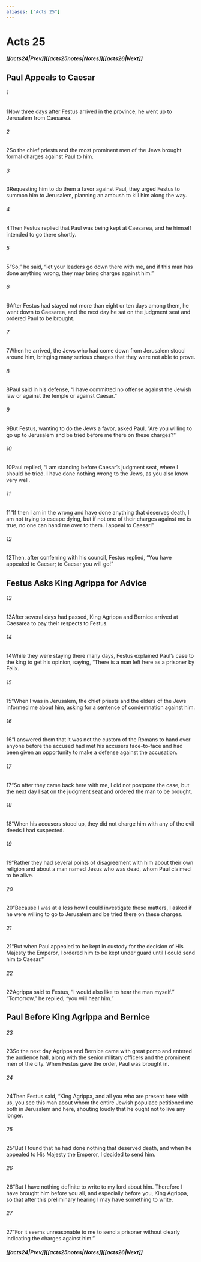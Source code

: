```yaml
---
aliases: ["Acts 25"]
---
```

# Acts 25
##### <span class=arrow-left></span>[[acts24|Prev]]<span class=navigation-separator></span>[[acts25notes|Notes]]<span class=navigation-separator></span>[[acts26|Next]]<span class=arrow-right></span>
## Paul Appeals to Caesar
###### 1
<span class=verse-first>1</span>Now three days after Festus arrived in the province, he went up to Jerusalem from Caesarea.
###### 2
<span class=verse-body>2</span>So the chief priests and the most prominent men of the Jews brought formal charges against Paul to him.
###### 3
<span class=verse-body>3</span>Requesting him to do them a favor against Paul, they urged Festus to summon him to Jerusalem, planning an ambush to kill him along the way.
###### 4
<span class=verse-body>4</span>Then Festus replied that Paul was being kept at Caesarea, and he himself intended to go there shortly.
###### 5
<span class=verse-body>5</span>“So,” he said, “let your leaders go down there with me, and if this man has done anything wrong, they may bring charges against him.”
<div class=paragraph-break></div>

###### 6
<span class=verse-first>6</span>After Festus had stayed not more than eight or ten days among them, he went down to Caesarea, and the next day he sat on the judgment seat and ordered Paul to be brought.
###### 7
<span class=verse-body>7</span>When he arrived, the Jews who had come down from Jerusalem stood around him, bringing many serious charges that they were not able to prove.
###### 8
<span class=verse-body>8</span>Paul said in his defense, “I have committed no offense against the Jewish law or against the temple or against Caesar.”
###### 9
<span class=verse-body>9</span>But Festus, wanting to do the Jews a favor, asked Paul, “Are you willing to go up to Jerusalem and be tried before me there on these charges?”
###### 10
<span class=verse-body>10</span>Paul replied, “I am standing before Caesar’s judgment seat, where I should be tried. I have done nothing wrong to the Jews, as you also know very well.
###### 11
<span class=verse-body>11</span>“If then I am in the wrong and have done anything that deserves death, I am not trying to escape dying, but if not one of their charges against me is true, no one can hand me over to them. I appeal to Caesar!”
###### 12
<span class=verse-body>12</span>Then, after conferring with his council, Festus replied, “You have appealed to Caesar; to Caesar you will go!”
## Festus Asks King Agrippa for Advice
###### 13
<span class=verse-first>13</span>After several days had passed, King Agrippa and Bernice arrived at Caesarea to pay their respects to Festus.
###### 14
<span class=verse-body>14</span>While they were staying there many days, Festus explained Paul’s case to the king to get his opinion, saying, “There is a man left here as a prisoner by Felix.
###### 15
<span class=verse-body>15</span>“When I was in Jerusalem, the chief priests and the elders of the Jews informed me about him, asking for a sentence of condemnation against him.
###### 16
<span class=verse-body>16</span>“I answered them that it was not the custom of the Romans to hand over anyone before the accused had met his accusers face-to-face and had been given an opportunity to make a defense against the accusation.
###### 17
<span class=verse-body>17</span>“So after they came back here with me, I did not postpone the case, but the next day I sat on the judgment seat and ordered the man to be brought.
###### 18
<span class=verse-body>18</span>“When his accusers stood up, they did not charge him with any of the evil deeds I had suspected.
###### 19
<span class=verse-body>19</span>“Rather they had several points of disagreement with him about their own religion and about a man named Jesus who was dead, whom Paul claimed to be alive.
###### 20
<span class=verse-body>20</span>“Because I was at a loss how I could investigate these matters, I asked if he were willing to go to Jerusalem and be tried there on these charges.
###### 21
<span class=verse-body>21</span>“But when Paul appealed to be kept in custody for the decision of His Majesty the Emperor, I ordered him to be kept under guard until I could send him to Caesar.”
###### 22
<span class=verse-body>22</span>Agrippa said to Festus, “I would also like to hear the man myself.” “Tomorrow,” he replied, “you will hear him.”
## Paul Before King Agrippa and Bernice
###### 23
<span class=verse-first>23</span>So the next day Agrippa and Bernice came with great pomp and entered the audience hall, along with the senior military officers and the prominent men of the city. When Festus gave the order, Paul was brought in.
###### 24
<span class=verse-body>24</span>Then Festus said, “King Agrippa, and all you who are present here with us, you see this man about whom the entire Jewish populace petitioned me both in Jerusalem and here, shouting loudly that he ought not to live any longer.
###### 25
<span class=verse-body>25</span>“But I found that he had done nothing that deserved death, and when he appealed to His Majesty the Emperor, I decided to send him.
###### 26
<span class=verse-body>26</span>“But I have nothing definite to write to my lord about him. Therefore I have brought him before you all, and especially before you, King Agrippa, so that after this preliminary hearing I may have something to write.
###### 27
<span class=verse-body>27</span>“For it seems unreasonable to me to send a prisoner without clearly indicating the charges against him.”
##### <span class=arrow-left></span>[[acts24|Prev]]<span class=navigation-separator></span>[[acts25notes|Notes]]<span class=navigation-separator></span>[[acts26|Next]]<span class=arrow-right></span>